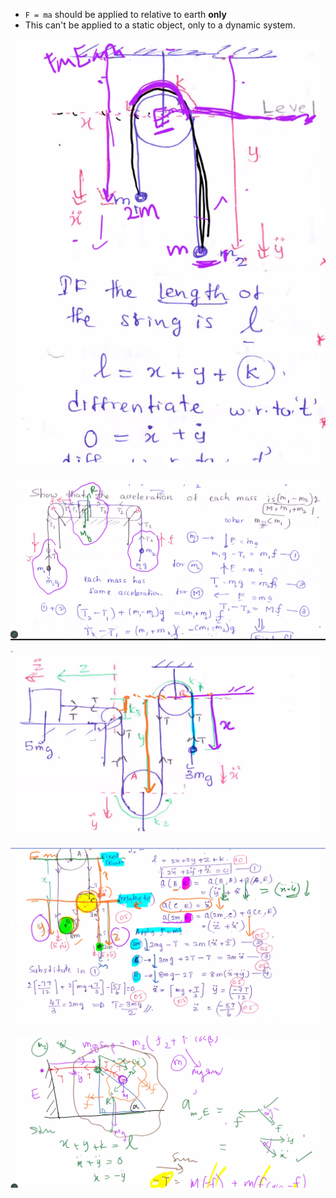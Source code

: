 - `F = ma` should be applied to relative to earth **only**
- This can't be applied to a static object, only to a dynamic system.

![](../assets/Images/Pasted%20image%2020240307211129.png)


![](../assets/Images/Pasted%20image%2020240307211348.png)

![](../assets/Images/Pasted%20image%2020240307214757.png)

![](../assets/Images/Pasted%20image%2020240307220746.png)

![](../assets/Images/Pasted%20image%2020240308225804.png)
